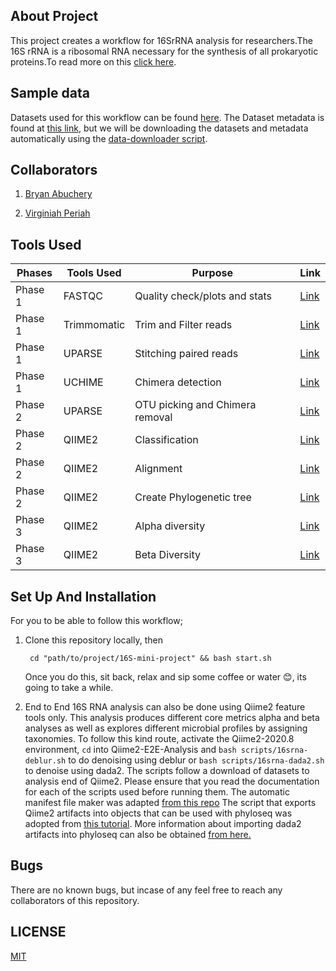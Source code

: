 ## About Project
This project creates a workflow for 16SrRNA analysis for researchers.The 16S rRNA is a ribosomal RNA necessary for the synthesis of all prokaryotic proteins.To read more on this [click here](https://www.cd-genomics.com/blog/16s-rrna-one-of-the-most-important-rrnas/).


## Sample data
Datasets used for this workflow can be found [here](http://h3data.cbio.uct.ac.za/assessments/16SrRNADiversityAnalysis/practice/dataset1/). The Dataset metadata is found at [this link](http://h3data.cbio.uct.ac.za/assessments/16SrRNADiversityAnalysis/practice/practice.dataset1.metadata.tsv), but we will be downloading the datasets and metadata automatically using the [data-downloader script](https://github.com/totodingi/16S-mini-project/blob/main/workflow/scripts/bash/data-downloader.sh).


## Collaborators

1. [Bryan Abuchery](https://github.com/BryanAbuchery)

2. [Virginiah Periah](https://github.com/virginiah894)


## Tools Used

| Phases | Tools Used | Purpose | Link |
| --------------- |--------------- |--------------- | --------------- |
| Phase 1 | FASTQC | Quality check/plots and stats | [Link](https://anaconda.org/bioconda/fastqc)|
| Phase 1 | Trimmomatic | Trim and Filter reads | [Link](https://anaconda.org/bioconda/trimmomatic) |
| Phase 1 | UPARSE | Stitching paired reads | [Link](http://www.metagenomics.wiki/tools/16s/qiime/install/usearch61) |
| Phase 1 | UCHIME | Chimera detection | [Link](http://www.metagenomics.wiki/tools/16s/qiime/install/usearch61)|
| Phase 2 | UPARSE | OTU picking  and Chimera removal| [Link](http://www.metagenomics.wiki/tools/16s/qiime/install/usearch61)|
| Phase 2 | QIIME2 | Classification | [Link](https://docs.qiime2.org/2020.8/)|
| Phase 2 | QIIME2 | Alignment | [Link](https://docs.qiime2.org/2020.8/) |
| Phase 2 | QIIME2 | Create Phylogenetic tree| [Link](https://docs.qiime2.org/2020.8/)|
| Phase 3 | QIIME2 | Alpha diversity | [Link](https://docs.qiime2.org/2020.8/) |
| Phase 3 | QIIME2 | Beta Diversity |[Link](https://docs.qiime2.org/2020.8/)|




## Set Up And Installation

For you to be able to follow this workflow;

1. Clone this repository locally, then 

        cd "path/to/project/16S-mini-project" && bash start.sh

      Once you do this, sit back, relax and sip some coffee or water :blush:, its going to take a while. 

2. End to End 16S RNA analysis can also be done using Qiime2 feature tools only. This analysis produces different core metrics alpha and beta analyses as well as explores different microbial profiles by assigning taxonomies. To follow this kind route, activate the Qiime2-2020.8 environment, `cd` into Qiime2-E2E-Analysis and `bash scripts/16srna-deblur.sh` to do denoising using deblur or `bash scripts/16srna-dada2.sh` to denoise using dada2. The scripts follow a download of datasets to analysis end of Qiime2. Please ensure that you read the documentation for each of the scripts used before running them. The automatic manifest file maker was adapted [from this repo](https://github.com/Micro-Biology/BasicBashCode/blob/master/BasicScripts/Q2_manifest_maker.py) The script that exports Qiime2 artifacts into objects that can be used with phyloseq was adopted from [this tutorial](http://john-quensen.com/tutorials/processing-16s-sequences-with-qiime2-and-dada2/). More information about importing dada2 artifacts into phyloseq can also be obtained [from here.](http://john-quensen.com/r/import-dada2-asv-tables-into-phyloseq/)



## Bugs
There are no known bugs, but incase of any feel free to reach any collaborators of this repository.


## LICENSE
[MIT](https://github.com/mbbu/16S-mini-project/blob/main/LICENSE)
